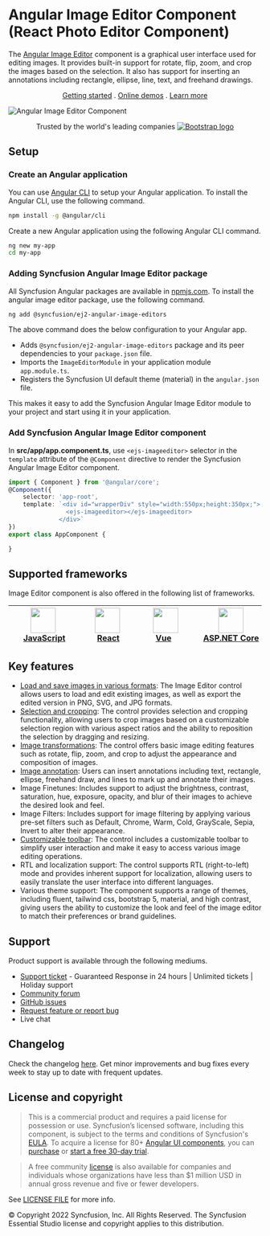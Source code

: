 # Angular Image Editor Component (React Photo Editor Component)

The [Angular Image Editor](https://www.syncfusion.com/angular-components/angular-image-editor?utm_source=npm&utm_medium=listing&utm_campaign=angular-image-editor-npm) component is a graphical user interface used for editing images. It provides built-in support for rotate, flip, zoom, and crop the images based on the selection. It also has support for inserting an annotations including rectangle, ellipse, line, text, and freehand drawings.

<p align="center">
    <a href="https://ej2.syncfusion.com/angular/documentation/image-editor/getting-started/?utm_source=npm&utm_medium=listing&utm_campaign=angular-image-editor-npm">Getting started</a> . 
    <a href="https://ej2.syncfusion.com/angular/demos/?utm_source=npm&utm_medium=listing&utm_campaign=angular-image-editor-npm#/bootstrap5/image-editor/default">Online demos</a> . 
    <a href="https://www.syncfusion.com/angular-components/angular-image-editor?utm_source=npm&utm_medium=listing&utm_campaign=angular-image-editor-npm">Learn more</a>
</p>

![Angular Image Editor Component](https://raw.githubusercontent.com/SyncfusionExamples/nuget-img/master/angular/angular-image-editor.gif)

<p align="center">
Trusted by the world's leading companies
  <a href="https://www.syncfusion.com">
    <img src="https://raw.githubusercontent.com/SyncfusionExamples/nuget-img/master/syncfusion/syncfusion-trusted-companies.webp" alt="Bootstrap logo">
  </a>
</p>

## Setup

### Create an Angular application

You can use [Angular CLI](https://github.com/angular/angular-cli) to setup your Angular application. To install the Angular CLI, use the following command.

```bash
npm install -g @angular/cli
```

Create a new Angular application using the following Angular CLI command.

```bash
ng new my-app
cd my-app
```

### Adding Syncfusion Angular Image Editor package

All Syncfusion Angular packages are available in [npmjs.com](https://www.npmjs.com/~syncfusionorg). To install the angular image editor package, use the following command.

```bash
ng add @syncfusion/ej2-angular-image-editors
```

The above command does the below configuration to your Angular app.
 
 * Adds `@syncfusion/ej2-angular-image-editors` package and its peer dependencies to your `package.json` file.
 * Imports the `ImageEditorModule` in your application module `app.module.ts`.
 * Registers the Syncfusion UI default theme (material) in the `angular.json` file.

This makes it easy to add the Syncfusion Angular Image Editor module to your project and start using it in your application.

### Add Syncfusion Angular Image Editor component

In **src/app/app.component.ts**, use `<ejs-imageeditor>` selector in the `template` attribute of the `@Component` directive to render the Syncfusion Angular Image Editor component.

```typescript
import { Component } from '@angular/core';
@Component({
    selector: 'app-root',
    template: `<div id="wrapperDiv" style="width:550px;height:350px;">
                <ejs-imageeditor></ejs-imageeditor>
              </div>`
})
export class AppComponent {

}
```

## Supported frameworks

Image Editor component is also offered in the following list of frameworks.

| [<img src="https://ej2.syncfusion.com/github/images/js.svg" height="50" />](https://www.syncfusion.com/javascript-ui-controls?utm_medium=listing&utm_source=github)<br/>&nbsp;&nbsp;&nbsp;&nbsp;&nbsp;[JavaScript](https://www.syncfusion.com/javascript-ui-controls?utm_medium=listing&utm_source=github)&nbsp;&nbsp;&nbsp;&nbsp; | [<img src="https://ej2.syncfusion.com/github/images/react.svg"  height="50" />](https://www.syncfusion.com/react-ui-components?utm_medium=listing&utm_source=github)<br/>&nbsp;&nbsp;&nbsp;&nbsp;&nbsp;&nbsp;&nbsp;[React](https://www.syncfusion.com/react-ui-components?utm_medium=listing&utm_source=github)&nbsp;&nbsp;&nbsp;&nbsp;&nbsp;&nbsp; | [<img src="https://ej2.syncfusion.com/github/images/vue.svg" height="50" />](https://www.syncfusion.com/vue-ui-components?utm_medium=listing&utm_source=github)<br/>&nbsp;&nbsp;&nbsp;&nbsp;&nbsp;&nbsp;&nbsp;[Vue](https://www.syncfusion.com/vue-ui-components?utm_medium=listing&utm_source=github)&nbsp;&nbsp;&nbsp;&nbsp;&nbsp;&nbsp;&nbsp;&nbsp;&nbsp; | [<img src="https://ej2.syncfusion.com/github/images/netcore.svg" height="50" />](https://www.syncfusion.com/aspnet-core-ui-controls?utm_medium=listing&utm_source=github)<br/>&nbsp;&nbsp;[ASP.NET&nbsp;Core](https://www.syncfusion.com/aspnet-core-ui-controls?utm_medium=listing&utm_source=github)&nbsp;&nbsp; | [<img src="https://ej2.syncfusion.com/github/images/netmvc.svg" height="50" />](https://www.syncfusion.com/aspnet-mvc-ui-controls?utm_medium=listing&utm_source=github)<br/>&nbsp;&nbsp;[ASP.NET&nbsp;MVC](https://www.syncfusion.com/aspnet-mvc-ui-controls?utm_medium=listing&utm_source=github)&nbsp;&nbsp; | 
| :-----: | :-----: | :-----: | :-----: | :-----: |

## Key features

* [Load and save images in various formats](https://ej2.syncfusion.com/angular/documentation/image-editor/open-save): The Image Editor control allows users to load and edit existing images, as well as export the edited version in PNG, SVG, and JPG formats.
* [Selection and cropping](https://ej2.syncfusion.com/documentation/angular/image-editor/selection-cropping): The control provides selection and cropping functionality, allowing users to crop images based on a customizable selection region with various aspect ratios and the ability to reposition the selection by dragging and resizing.
* [Image transformations](https://ej2.syncfusion.com/angular/documentation/image-editor/transform): The control offers basic image editing features such as rotate, flip, zoom, and crop to adjust the appearance and composition of images.
* [Image annotation](https://ej2.syncfusion.com/angular/documentation/image-editor/annotation): Users can insert annotations including text, rectangle, ellipse, freehand draw, and lines to mark up and annotate their images.
* Image Finetunes: Includes support to adjust the brightness, contrast, saturation, hue, exposure, opacity, and blur of their images to achieve the desired look and feel.
* Image Filters: Includes support for image filtering by applying various pre-set filters such as Default, Chrome, Warm, Cold, GrayScale, Sepia, Invert to alter their appearance.
* [Customizable toolbar](https://ej2.syncfusion.com/angular/documentation/image-editor/toolbar/#custom-toolbar-items): The control includes a customizable toolbar to simplify user interaction and make it easy to access various image editing operations.
* RTL and localization support: The control supports RTL (right-to-left) mode and provides inherent support for localization, allowing users to easily translate the user interface into different languages.
* Various theme support: The component supports a range of themes, including fluent, tailwind css, bootstrap 5, material, and high contrast, giving users the ability to customize the look and feel of the image editor to match their preferences or brand guidelines.

## Support

Product support is available through the following mediums.

* [Support ticket](https://support.syncfusion.com/support/tickets/create) - Guaranteed Response in 24 hours | Unlimited tickets | Holiday support
* [Community forum](https://www.syncfusion.com/forums/angular-js2?utm_source=npm&utm_medium=listing&utm_campaign=angular-image-editor-npm)
* [GitHub issues](https://github.com/syncfusion/ej2-angular-ui-components/issues/new)
* [Request feature or report bug](https://www.syncfusion.com/feedback/angular?utm_source=npm&utm_medium=listing&utm_campaign=angular-image-editor-npm)
* Live chat

## Changelog

Check the changelog [here](https://github.com/syncfusion/ej2-angular-ui-components/blob/master/components/documenteditor/CHANGELOG.md?utm_source=npm&utm_medium=listing&utm_campaign=angular-image-editor-npm). Get minor improvements and bug fixes every week to stay up to date with frequent updates.

## License and copyright

> This is a commercial product and requires a paid license for possession or use. Syncfusion’s licensed software, including this component, is subject to the terms and conditions of Syncfusion's [EULA](https://www.syncfusion.com/eula/es/). To acquire a license for 80+ [Angular UI components](https://www.syncfusion.com/angular-components), you can [purchase](https://www.syncfusion.com/sales/products) or [start a free 30-day trial](https://www.syncfusion.com/account/manage-trials/start-trials).

> A free community [license](https://www.syncfusion.com/products/communitylicense) is also available for companies and individuals whose organizations have less than $1 million USD in annual gross revenue and five or fewer developers.

See [LICENSE FILE](https://github.com/syncfusion/ej2-angular-ui-components/blob/master/license?utm_source=npm&utm_medium=listing&utm_campaign=angular-image-editor-npm) for more info.

&copy; Copyright 2022 Syncfusion, Inc. All Rights Reserved. The Syncfusion Essential Studio license and copyright applies to this distribution.
